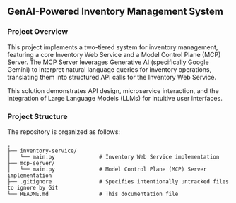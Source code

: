 ## GenAI-Powered Inventory Management System

### Project Overview

This project implements a two-tiered system for inventory management, featuring a core Inventory Web Service and a Model Control Plane (MCP) Server. The MCP Server leverages Generative AI (specifically Google Gemini) to interpret natural language queries for inventory operations, translating them into structured API calls for the Inventory Web Service.

This solution demonstrates API design, microservice interaction, and the integration of Large Language Models (LLMs) for intuitive user interfaces.

### Project Structure
The repository is organized as follows:

```
.
├── inventory-service/
│   └── main.py              # Inventory Web Service implementation
├── mcp-server/
│   └── main.py              # Model Control Plane (MCP) Server implementation
├── .gitignore               # Specifies intentionally untracked files to ignore by Git
└── README.md                # This documentation file
```

